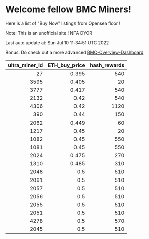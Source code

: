 # Welcome fellow BMC Miners!
Here is a list of "Buy Now" listings from Opensea floor !

Note: This is an unofficial site ! NFA DYOR

Last auto update at: Sun Jul 10 11:34:51 UTC 2022

Bonus: Do check out a more advanced [BMC-Overview-Dashboard](https://dune.com/defifunk/BMC-Overview-Dashboard)


|   ultra_miner_id |   ETH_buy_price |   hash_rewards |
|-----------------:|----------------:|---------------:|
|               27 |           0.395 |            540 |
|             3595 |           0.405 |             20 |
|             3777 |           0.417 |            540 |
|             2132 |           0.42  |            540 |
|             4306 |           0.42  |           1120 |
|              390 |           0.44  |            150 |
|             2062 |           0.449 |             60 |
|             1217 |           0.45  |             20 |
|             1082 |           0.45  |            550 |
|             1081 |           0.45  |            550 |
|             2024 |           0.475 |            270 |
|             1310 |           0.485 |            310 |
|             2048 |           0.5   |            510 |
|             2061 |           0.5   |            510 |
|             2057 |           0.5   |            510 |
|             2056 |           0.5   |            510 |
|             2055 |           0.5   |            510 |
|             2051 |           0.5   |            510 |
|             4278 |           0.5   |            570 |
|             2045 |           0.5   |            510 |